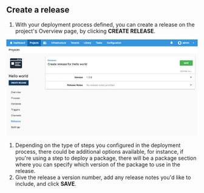 ## Create a release

1. With your deployment process defined, you can create a release on the project's Overview page, by clicking **CREATE RELEASE**.

![Create release](/docs/shared-content/releases/images/create-release.png "width=500")

1. Depending on the type of steps you configured in the deployment process, there could be additional options available, for instance, if you're using a step to deploy a package, there will be a package section where you can specify which version of the package to use in the release.
1. Give the release a version number, add any release notes you'd like to include, and click **SAVE**.